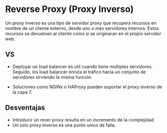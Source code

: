 # Reverse Proxy (Proxy Inverso)

Un proxy inverso es una tipo de servidor proxy que recupera recursos en nombre de un cliente externo, desde uno o mas servidores internos. Estos recursos se devuelven al cliente como si se originaran en el propio servidor web.

## VS

- Deployar un load balancer es util cuando tiene multiples servidores. Seguido, los load balancer enruta el trafico hacia un conjunto de servidores sirviendo la misma función.

- Soluciones como NGINx o HAProxy pueden soportar el proxy inverso de la capa 7.

## Desventajas

- Introducir un rever proxy resulta en un incremento de la complejidad
- Un solo proxy inverso es una punto unico de falla.
